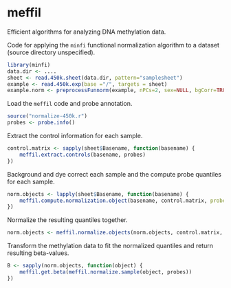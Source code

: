 # meffil
Efficient algorithms for analyzing DNA methylation data.

Code for applying the `minfi` functional normalization algorithm
to a dataset (source directory unspecified).
```r
library(minfi)
data.dir <- ....
sheet <- read.450k.sheet(data.dir, pattern="samplesheet")
example <- read.450k.exp(base ="/", targets = sheet)
example.norm <- preprocessFunnorm(example, nPCs=2, sex=NULL, bgCorr=TRUE, dyeCorr=TRUE, verbose=TRUE)
```

Load the `meffil` code and probe annotation.
```r
source("normalize-450k.r")
probes <- probe.info()
```

Extract the control information for each sample.
```r
control.matrix <- sapply(sheet$Basename, function(basename) {
    meffil.extract.controls(basename, probes) 
})
```

Background and dye correct each sample and the compute probe quantiles
for each sample.
```r
norm.objects <- lapply(sheet$Basename, function(basename) {
    meffil.compute.normalization.object(basename, control.matrix, probes=probes)
})
```

Normalize the resulting quantiles together. 
```r
norm.objects <- meffil.normalize.objects(norm.objects, control.matrix, number.pcs=2, probes=probes)
```

Transform the methylation data to fit the normalized quantiles
and return resulting beta-values.
```r
B <- sapply(norm.objects, function(object) {
    meffil.get.beta(meffil.normalize.sample(object, probes)) 
})
```


